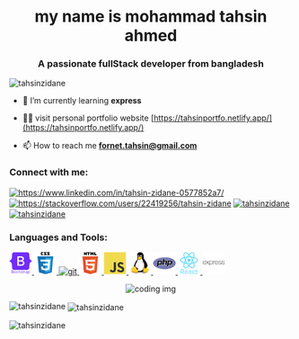 <h1 align="center">my name is mohammad tahsin ahmed</h1>
<h3 align="center">A passionate fullStack developer from bangladesh</h3>

<p align="left"> <img src="https://komarev.com/ghpvc/?username=tahsinzidane&label=Profile%20views&color=0e75b6&style=flat" alt="tahsinzidane" /> </p>

- 🌱 I’m currently learning **express**

- 👨‍💻 visit personal portfolio website [https://tahsinportfo.netlify.app/](https://tahsinportfo.netlify.app/)

- 📫 How to reach me **fornet.tahsin@gmail.com**

<h3 align="left">Connect with me:</h3>
<p align="left">
<a href="https://linkedin.com/in/https://www.linkedin.com/in/tahsin-zidane-0577852a7/" target="blank"><img align="center" src="https://raw.githubusercontent.com/rahuldkjain/github-profile-readme-generator/master/src/images/icons/Social/linked-in-alt.svg" alt="https://www.linkedin.com/in/tahsin-zidane-0577852a7/" height="30" width="40" /></a>
<a href="https://stackoverflow.com/users/https://stackoverflow.com/users/22419256/tahsin-zidane" target="blank"><img align="center" src="https://raw.githubusercontent.com/rahuldkjain/github-profile-readme-generator/master/src/images/icons/Social/stack-overflow.svg" alt="https://stackoverflow.com/users/22419256/tahsin-zidane" height="30" width="40" /></a>
<a href="https://fb.com/tahsinzidane" target="blank"><img align="center" src="https://raw.githubusercontent.com/rahuldkjain/github-profile-readme-generator/master/src/images/icons/Social/facebook.svg" alt="tahsinzidane" height="30" width="40" /></a>
<a href="https://instagram.com/tahsinzidane" target="blank"><img align="center" src="https://raw.githubusercontent.com/rahuldkjain/github-profile-readme-generator/master/src/images/icons/Social/instagram.svg" alt="tahsinzidane" height="30" width="40" /></a>
</p>

<h3 align="left">Languages and Tools:</h3>
<p align="left"> <a href="https://getbootstrap.com" target="_blank" rel="noreferrer"> <img src="https://raw.githubusercontent.com/devicons/devicon/master/icons/bootstrap/bootstrap-plain-wordmark.svg" alt="bootstrap" width="40" height="40"/> </a> <a href="https://www.w3schools.com/css/" target="_blank" rel="noreferrer"> <img src="https://raw.githubusercontent.com/devicons/devicon/master/icons/css3/css3-original-wordmark.svg" alt="css3" width="40" height="40"/> </a> <a href="https://git-scm.com/" target="_blank" rel="noreferrer"> <img src="https://www.vectorlogo.zone/logos/git-scm/git-scm-icon.svg" alt="git" width="40" height="40"/> </a> <a href="https://www.w3.org/html/" target="_blank" rel="noreferrer"> <img src="https://raw.githubusercontent.com/devicons/devicon/master/icons/html5/html5-original-wordmark.svg" alt="html5" width="40" height="40"/> </a> <a href="https://developer.mozilla.org/en-US/docs/Web/JavaScript" target="_blank" rel="noreferrer"> <img src="https://raw.githubusercontent.com/devicons/devicon/master/icons/javascript/javascript-original.svg" alt="javascript" width="40" height="40"/> </a> <a href="https://www.linux.org/" target="_blank" rel="noreferrer"> <img src="https://raw.githubusercontent.com/devicons/devicon/master/icons/linux/linux-original.svg" alt="linux" width="40" height="40"/> </a> <a href="https://www.php.net" target="_blank" rel="noreferrer"> <img src="https://raw.githubusercontent.com/devicons/devicon/master/icons/php/php-original.svg" alt="php" width="40" height="40"/> </a> <a href="https://reactjs.org/" target="_blank" rel="noreferrer"> <img src="https://raw.githubusercontent.com/devicons/devicon/master/icons/react/react-original-wordmark.svg" alt="react" width="40" height="40"/> </a> 
<a href="https://expressjs.com" target="_blank" rel="noreferrer"> <img src="https://raw.githubusercontent.com/devicons/devicon/master/icons/express/express-original-wordmark.svg" alt="express" width="40" height="40"/> </a>
</p>

<div align="center">
  <img  alt="coding img " src="https://i.pinimg.com/originals/7e/02/d4/7e02d46ace448205435d8c10d66bbceb.gif">
</div>
<p><img align="left" src="https://github-readme-stats.vercel.app/api/top-langs?username=tahsinzidane&show_icons=true&locale=en&layout=compact" alt="tahsinzidane" /></p>

<p>&nbsp;<img align="center" src="https://github-readme-stats.vercel.app/api?username=tahsinzidane&show_icons=true&locale=en" alt="tahsinzidane" /></p>

<p><img align="center" src="https://github-readme-streak-stats.herokuapp.com/?user=tahsinzidane&" alt="tahsinzidane" /></p>
